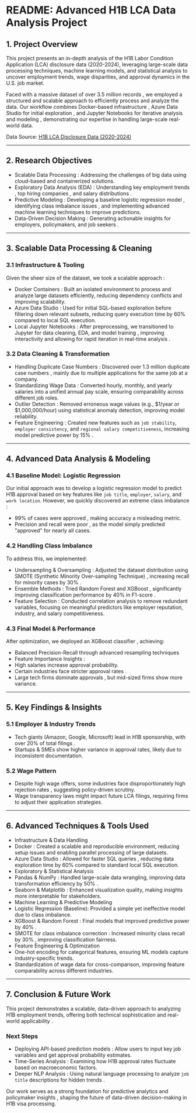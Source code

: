 # README: Advanced H1B LCA Data Analysis Project

## 1. Project Overview

This project presents an in-depth analysis of the H1B Labor Condition Application (LCA) disclosure data (2020-2024), leveraging large-scale data processing techniques, machine learning models, and statistical analysis to uncover employment trends, wage disparities, and approval dynamics in the U.S. job market.

Faced with a massive dataset of over 3.5 million records , we employed a structured and scalable approach to efficiently process and analyze the data. Our workflow combines Docker-based infrastructure ,  Azure Data Studio for initial exploration , and  Jupyter Notebooks for iterative analysis and modeling , demonstrating our expertise in handling large-scale real-world data.

Data Source: [H1B LCA Disclosure Data (2020-2024)](https://www.kaggle.com/datasets/zongaobian/h1b-lca-disclosure-data-2020-2024/data)

---

## 2. Research Objectives

-  Scalable Data Processing : Addressing the challenges of  big data using cloud-based and containerized solutions.
-  Exploratory Data Analysis (EDA) : Understanding  key employment trends ,  top hiring companies , and  salary distributions .
-  Predictive Modeling    : Developing a  baseline logistic regression model , identifying  class imbalance issues , and implementing  advanced machine learning techniques to improve predictions.
-  Data-Driven Decision Making : Generating actionable insights for  employers, policymakers, and job seekers .

---

## 3. Scalable Data Processing & Cleaning

### 3.1 Infrastructure & Tooling 

Given the sheer size of the dataset, we took a  scalable approach :

- Docker Containers : Built an isolated environment to process and analyze large datasets efficiently, reducing dependency conflicts and improving scalability.
-  Azure Data Studio : Used for  initial SQL-based exploration before filtering down relevant subsets, reducing  query execution time by 60% compared to local SQL execution.
-  Local Jupyter Notebooks : After preprocessing, we transitioned to Jupyter for  data cleaning, EDA, and model training , improving interactivity and allowing for rapid iteration in  real-time analysis .

###  3.2 Data Cleaning & Transformation 

-  Handling Duplicate Case Numbers : Discovered  over 1.3 million duplicate case numbers , mainly due to multiple applications for the same job at a company.
-  Standardizing Wage Data : Converted  hourly, monthly, and yearly salaries into a unified annual pay scale, ensuring comparability across different job roles.
-  Outlier Detection : Removed erroneous wage values (e.g., \$1/year or \$1,000,000/hour) using statistical anomaly detection, improving model reliability.
-  Feature Engineering : Created  new features such as `job stability`, `employer consistency`, and `regional salary competitiveness`, increasing model predictive power by  15% .

---

## 4. Advanced Data Analysis & Modeling

###  4.1 Baseline Model: Logistic Regression 

Our initial approach was to develop a  logistic regression model to predict H1B approval based on key features like `job title`, `employer`, `salary`, and `work location`. However, we quickly discovered an  extreme class imbalance :

-  99% of cases were approved , making accuracy a misleading metric.
-  Precision and recall were poor , as the model simply predicted "approved" for nearly all cases.

###  4.2 Handling Class Imbalance 

To address this, we implemented:

-  Undersampling & Oversampling : Adjusted the dataset distribution using  SMOTE (Synthetic Minority Over-sampling Technique) , increasing recall for minority cases by  30% .
-  Ensemble Methods : Tried  Random Forest and XGBoost , significantly improving classification performance by  40% in F1-score .
-  Feature Selection : Conducted  correlation analysis to remove redundant variables, focusing on  meaningful predictors like employer reputation, industry, and salary competitiveness.

###  4.3 Final Model & Performance 

After optimization, we deployed an  XGBoost classifier , achieving:

-  Balanced Precision-Recall through advanced resampling techniques
-  Feature Importance Insights :
  - High salaries  increase approval probability.
  - Certain industries  face stricter approval rates .
  - Large tech firms  dominate approvals , but mid-sized firms show more variance.

---

## 5. Key Findings & Insights

###  5.1 Employer & Industry Trends 

-  Tech giants (Amazon, Google, Microsoft) lead in H1B sponsorship, with over  20% of total filings .
-  Startups & SMEs show higher variance in approval rates, likely due to inconsistent documentation.

###  5.2 Wage Pattern

- Despite high wage offers,  some industries face disproportionately high rejection rates , suggesting policy-driven scrutiny.
- Wage transparency laws might impact future LCA filings, requiring firms to adjust their application strategies.

---

## 6. Advanced Techniques & Tools Used

-  Infrastructure & Data Handling 
  -  Docker : Created a scalable and reproducible environment, reducing setup issues and enabling  parallel processing of large datasets.
  -  Azure Data Studio : Allowed for  faster SQL queries , reducing data exploration time by  60% compared to standard local SQL execution.
-  Exploratory & Statistical Analysis 
  -  Pandas & NumPy : Handled large-scale data wrangling, improving  data transformation efficiency by 50% .
  -  Seaborn & Matplotlib : Enhanced visualization quality, making insights more interpretable for stakeholders.
-  Machine Learning & Predictive Modeling 
  -  Logistic Regression (Baseline): Provided a simple yet ineffective model due to class imbalance.
  -  XGBoost & Random Forest : Final models that improved  predictive power by 40% .
  -  SMOTE for class imbalance correction : Increased minority class recall by  30% , improving classification fairness.
-  Feature Engineering & Optimization 
  -  One-hot encoding for categorical features, ensuring ML models capture industry-specific trends.
  -  Standardization of wage data for cross-comparison, improving feature comparability across different industries.

---

## 7. Conclusion & Future Work

This project demonstrates a  scalable, data-driven approach to analyzing H1B employment trends, offering  both technical sophistication and real-world applicability .

###  Next Steps 

-  Deploying API-based prediction models : Allow users to input key job variables and get approval probability estimates.
-  Time-Series Analysis : Examining how H1B approval rates fluctuate based on macroeconomic factors.
-  Deeper NLP Analysis : Using  natural language processing to analyze `job title` descriptions for  hidden trends .

Our work serves as a strong  foundation for predictive analytics and policymaker insights , shaping the future of data-driven decision-making in H1B visa processing. 
